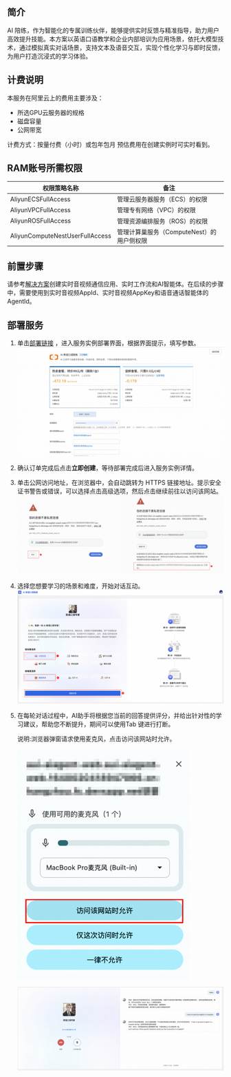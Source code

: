 ## 简介
AI 陪练，作为智能化的专属训练伙伴，能够提供实时反馈与精准指导，助力用户高效提升技能。本方案以英语口语教学和企业内部培训为应用场景，依托大模型技术，通过模拟真实对话场景，支持文本及语音交互，实现个性化学习与即时反馈，为用户打造沉浸式的学习体验。


## 计费说明

本服务在阿里云上的费用主要涉及：

* 所选GPU云服务器的规格
* 磁盘容量
* 公网带宽

计费方式：按量付费（小时）或包年包月
预估费用在创建实例时可实时看到。

## RAM账号所需权限

| 权限策略名称                          | 备注                         |
|---------------------------------|----------------------------|
| AliyunECSFullAccess             | 管理云服务器服务（ECS）的权限           |
| AliyunVPCFullAccess             | 管理专有网络（VPC）的权限             |
| AliyunROSFullAccess             | 管理资源编排服务（ROS）的权限           |
| AliyunComputeNestUserFullAccess | 管理计算巢服务（ComputeNest）的用户侧权限 |

## 前置步骤

  请参考[解决方案](https://www.aliyun.com/solution/tech-solution-deploy/2861523?spm=a2c4g.2862596.0.0.76e6470a3GmDhZ)创建实时音视频通信应用、实时工作流和AI智能体。在后续的步骤中，需要使用到实时音视频AppId、实时音视频AppKey和语音通话智能体的AgentId。

## 部署服务

1. 单击[部署链接](https://computenest.console.aliyun.com/service/simple/deploy?ServiceId=service-7986f4f24f504ceb9989)
   ，进入服务实例部署界面，根据界面提示，填写参数。
    ![](result_1.jpg)

2. 确认订单完成后点击**立即创建**，等待部署完成后进入服务实例详情。

3. 单击公网访问地址，在浏览器中，会自动跳转为 HTTPS 链接地址。提示安全证书警告或错误，可以选择点击高级选项，然后点击继续前往以访问该网站。
    ![](use_4.png)

4. 选择您想要学习的场景和难度，开始对话互动。
    ![](use_1.png)

5. 在每轮对话过程中，AI助手将根据您当前的回答提供评分，并给出针对性的学习建议，帮助您不断提升，期间可以使用Tab 键进行打断。

   说明:浏览器弹窗请求使用麦克风，点击访问该网站时允许。

    <img alt="Description" src="use_2.png" width="400"/>

    ![](use_3.png)